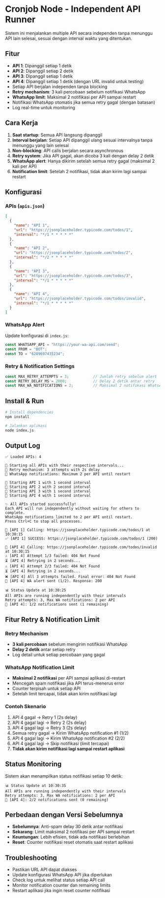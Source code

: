 # Cronjob Node - Independent API Runner

Sistem ini menjalankan multiple API secara independen tanpa menunggu API lain selesai, sesuai dengan interval waktu yang ditentukan.

## Fitur

- **API 1**: Dipanggil setiap 1 detik
- **API 2**: Dipanggil setiap 2 detik  
- **API 3**: Dipanggil setiap 1 detik
- **API 4**: Dipanggil setiap 1 detik (dengan URL invalid untuk testing)
- Setiap API berjalan independen tanpa blocking
- **Retry mechanism**: 3 kali percobaan sebelum notifikasi WhatsApp
- **WhatsApp limit**: Maksimal 2 notifikasi per API sampai restart
- Notifikasi WhatsApp otomatis jika semua retry gagal (dengan batasan)
- Log real-time untuk monitoring

## Cara Kerja

1. **Saat startup**: Semua API langsung dipanggil
2. **Interval berjalan**: Setiap API dipanggil ulang sesuai intervalnya tanpa menunggu yang lain selesai
3. **Non-blocking**: API calls berjalan secara asynchronous
4. **Retry system**: Jika API gagal, akan dicoba 3 kali dengan delay 2 detik
5. **WhatsApp alert**: Hanya dikirim setelah semua retry gagal (maksimal 2 kali per API)
6. **Notification limit**: Setelah 2 notifikasi, tidak akan kirim lagi sampai restart

## Konfigurasi

### APIs (`apis.json`)
```json
[
  {
    "name": "API 1",
    "url": "https://jsonplaceholder.typicode.com/todos/1",
    "interval": "*/1 * * * * *"
  },
  {
    "name": "API 2", 
    "url": "https://jsonplaceholder.typicode.com/todos/2",
    "interval": "*/2 * * * * *"
  },
  {
    "name": "API 3",
    "url": "https://jsonplaceholder.typicode.com/todos/3",
    "interval": "*/1 * * * * *"
  },
  {
    "name": "API 4",
    "url": "https://jsonplaceholder.typicode.com/todos/invalid",
    "interval": "*/1 * * * * *"
  }
]
```

### WhatsApp Alert
Update konfigurasi di `index.js`:
```javascript
const WHATSAPP_API = "https://your-wa-api.com/send"; 
const FROM = "BOT";
const TO = "6289697435234";
```

### Retry & Notification Settings
```javascript
const MAX_RETRY_ATTEMPTS = 3;           // Jumlah retry sebelum alert
const RETRY_DELAY_MS = 2000;            // Delay 2 detik antar retry
const MAX_WA_NOTIFICATIONS = 2;         // Maksimal 2 notifikasi WhatsApp per API
```

## Install & Run

```bash
# Install dependencies
npm install

# Jalankan aplikasi
node index.js
```

## Output Log

```
✅ Loaded APIs: 4

🚀 Starting all APIs with their respective intervals...
🔄 Retry mechanism: 3 attempts with 2s delay
📱 WhatsApp notifications: Maximum 2 per API until restart

📅 Starting API 1 with 1 second interval
📅 Starting API 2 with 2 second interval
📅 Starting API 3 with 1 second interval
📅 Starting API 4 with 1 second interval

✨ All APIs started successfully!
Each API will run independently without waiting for others to complete.
WhatsApp notifications limited to 2 per API until restart.
Press Ctrl+C to stop all processes.

🔄 [API 1] Calling: https://jsonplaceholder.typicode.com/todos/1 at 10:30:15
✅ [API 1] SUCCESS: https://jsonplaceholder.typicode.com/todos/1 (200)

🔄 [API 4] Calling: https://jsonplaceholder.typicode.com/todos/invalid at 10:30:15
⚠️ [API 4] Attempt 1/3 failed: 404 Not Found
⏳ [API 4] Retrying in 2 seconds...
⚠️ [API 4] Attempt 2/3 failed: 404 Not Found
⏳ [API 4] Retrying in 2 seconds...
❌ [API 4] All 3 attempts failed. Final error: 404 Not Found
📨 [API 4] WA alert sent (1/2). Response: 200

📊 Status Update at 10:30:25
All APIs are running independently with their intervals
Retry attempts: 3, Max WA notifications: 2 per API
📱 [API 4]: 1/2 notifications sent (1 remaining)
```

## Fitur Retry & Notification Limit

### Retry Mechanism
- **3 kali percobaan** sebelum mengirim notifikasi WhatsApp
- **Delay 2 detik** antar setiap retry
- Log detail untuk setiap percobaan yang gagal

### WhatsApp Notification Limit
- **Maksimal 2 notifikasi** per API sampai aplikasi di-restart
- Mencegah spam notifikasi jika API terus-menerus error
- Counter terpisah untuk setiap API
- Setelah limit tercapai, tidak akan kirim notifikasi lagi

### Contoh Skenario
1. API 4 gagal → Retry 1 (2s delay)
2. API 4 gagal lagi → Retry 2 (2s delay)  
3. API 4 gagal lagi → Retry 3 (2s delay)
4. Semua retry gagal → Kirim WhatsApp notification #1 (1/2)
5. API 4 gagal lagi → Kirim WhatsApp notification #2 (2/2)
6. API 4 gagal lagi → Skip notifikasi (limit tercapai)
7. **Tidak akan kirim notifikasi lagi sampai restart aplikasi**

## Status Monitoring

Sistem akan menampilkan status notifikasi setiap 10 detik:
```
📊 Status Update at 10:30:35
All APIs are running independently with their intervals
Retry attempts: 3, Max WA notifications: 2 per API
📱 [API 4]: 2/2 notifications sent (0 remaining)
```

## Perbedaan dengan Versi Sebelumnya

- **Sebelumnya**: Anti-spam delay 30 detik antar notifikasi
- **Sekarang**: Limit maksimal 2 notifikasi per API sampai restart
- **Keuntungan**: Lebih efisien, tidak ada notifikasi berlebihan
- **Reset**: Counter notifikasi reset otomatis saat restart aplikasi

## Troubleshooting

- Pastikan URL API dapat diakses
- Update konfigurasi WhatsApp API jika diperlukan
- Check log untuk melihat status setiap API call
- Monitor notification counter dan remaining limits
- Restart aplikasi jika ingin reset counter notifikasi 